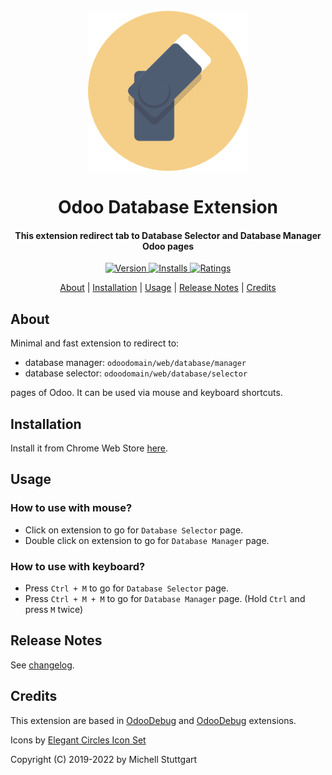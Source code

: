<h1 align="center">
  <br>
  <a href="https://chrome.google.com/webstore/detail/odoo-manager-database/mfcpcmfdckoedbnlebbocchokkapdoce?utm_source=chrome-ntp-icon">
  <img src="extension/assets/256.png"></a>
  <br>
  <br>
  Odoo Database Extension
  <br>
</h1>

<h4 align="center">This extension redirect tab to Database Selector and Database Manager Odoo pages</h4>

<p align="center">
  <a href="https://chrome.google.com/webstore/detail/odoo-manager-database/mfcpcmfdckoedbnlebbocchokkapdoce?utm_source=chrome-ntp-icon">
    <img src="https://img.shields.io/chrome-web-store/v/mfcpcmfdckoedbnlebbocchokkapdoce.svg?style=flat-square"         alt="Version">
  </a>
  <a href="https://chrome.google.com/webstore/detail/odoo-manager-database/mfcpcmfdckoedbnlebbocchokkapdoce?utm_source=chrome-ntp-icon">
    <img src="https://img.shields.io/chrome-web-store/users/mfcpcmfdckoedbnlebbocchokkapdoce.svg?style=flat-square" alt="Installs">
  </a>
  <a href="https://chrome.google.com/webstore/detail/odoo-manager-database/mfcpcmfdckoedbnlebbocchokkapdoce?utm_source=chrome-ntp-icon">
      <img src="https://img.shields.io/chrome-web-store/rating/mfcpcmfdckoedbnlebbocchokkapdoce.svg?style=flat-square" alt="Ratings">
  </a>
</p>

<p align="center">
  <a href="#about">About</a> |
  <a href="#installation">Installation</a> |
  <a href="#usage">Usage</a> |
  <a href="#release-notes">Release Notes</a> | 
  <a href="#credits">Credits</a>
</p>

## About

Minimal and fast extension to redirect to: 

* database manager: `odoodomain/web/database/manager`
* database selector: `odoodomain/web/database/selector`

pages of Odoo. It can be used via mouse and keyboard shortcuts.

## Installation

Install it from Chrome Web Store [here](https://chrome.google.com/webstore/detail/odoo-manager-database/mfcpcmfdckoedbnlebbocchokkapdoce?utm_source=chrome-ntp-icon).

## Usage

### How to use with mouse?
- Click on extension to go for `Database Selector` page.
- Double click on extension to go for `Database Manager` page.

### How to use with keyboard?
- Press `Ctrl + M` to go for `Database Selector` page.
- Press `Ctrl + M + M` to go for `Database Manager` page. (Hold `Ctrl` and press `M` twice)

## Release Notes

See [changelog](CHANGELOG.md).

## Credits

This extension are based in [OdooDebug](https://github.com/pga-odoo/OdooDebug) and [OdooDebug](https://github.com/atularvind/OdooDebug) extensions.

Icons by [Elegant Circles Icon Set](https://dohliam.github.io/elegant-circles/?ref=iconduck.com)

Copyright (C) 2019-2022 by Michell Stuttgart
